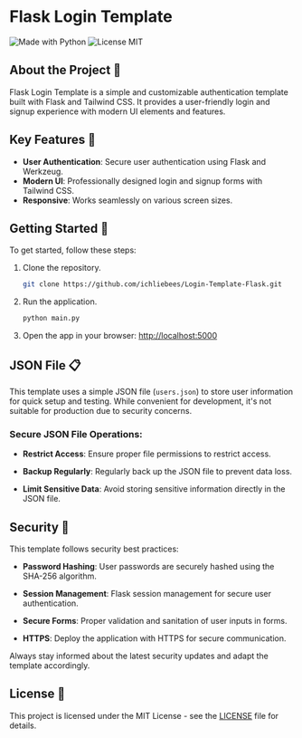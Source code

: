 <!-- Title -->
# Flask Login Template

<!-- Badges -->
![Made with Python](https://img.shields.io/badge/made%20with-Python-blue.svg)
![License MIT](https://img.shields.io/badge/license-MIT-green.svg)

<!-- About the Project -->
## About the Project 🚀

Flask Login Template is a simple and customizable authentication template built with Flask and Tailwind CSS. It provides a user-friendly login and signup experience with modern UI elements and features.

<!-- Features -->
## Key Features 🌟

- **User Authentication**: Secure user authentication using Flask and Werkzeug.
- **Modern UI**: Professionally designed login and signup forms with Tailwind CSS.
- **Responsive**: Works seamlessly on various screen sizes.

<!-- Getting Started -->
## Getting Started 🚦

To get started, follow these steps:

1. Clone the repository.
   ```bash
   git clone https://github.com/ichliebees/Login-Template-Flask.git
   ```

2. Run the application.
   ```bash
   python main.py
   ```

3. Open the app in your browser: [http://localhost:5000](http://localhost:5000)


<!-- JSON File -->
## JSON File 📋

This template uses a simple JSON file (`users.json`) to store user information for quick setup and testing. While convenient for development, it's not suitable for production due to security concerns.

### Secure JSON File Operations:

- **Restrict Access**: Ensure proper file permissions to restrict access.

- **Backup Regularly**: Regularly back up the JSON file to prevent data loss.

- **Limit Sensitive Data**: Avoid storing sensitive information directly in the JSON file.

<!-- Security -->
## Security 🔐

This template follows security best practices:

- **Password Hashing**: User passwords are securely hashed using the SHA-256 algorithm.

- **Session Management**: Flask session management for secure user authentication.

- **Secure Forms**: Proper validation and sanitation of user inputs in forms.

- **HTTPS**: Deploy the application with HTTPS for secure communication.

Always stay informed about the latest security updates and adapt the template accordingly.




<!-- License -->
## License 📄

This project is licensed under the MIT License - see the [LICENSE](LICENSE) file for details.



